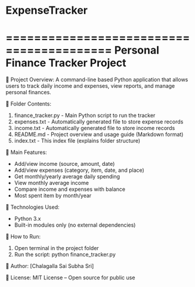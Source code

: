# ExpenseTracker
=========================================
      Personal Finance Tracker Project
=========================================

🔹 Project Overview:
A command-line based Python application that allows users to track daily income and expenses, view reports, and manage personal finances.

🔹 Folder Contents:

1. finance_tracker.py     - Main Python script to run the tracker
2. expenses.txt           - Automatically generated file to store expense records
3. income.txt             - Automatically generated file to store income records
4. README.md              - Project overview and usage guide (Markdown format)
5. index.txt              - This index file (explains folder structure)

🔹 Main Features:
- Add/view income (source, amount, date)
- Add/view expenses (category, item, date, and place)
- Get monthly/yearly average daily spending
- View monthly average income
- Compare income and expenses with balance
- Most spent item by month/year

🔹 Technologies Used:
- Python 3.x
- Built-in modules only (no external dependencies)

🔹 How to Run:
1. Open terminal in the project folder
2. Run the script:
   python finance_tracker.py

🔹 Author:
[Chalagalla Sai Subha Sri]

🔹 License:
MIT License – Open source for public use


